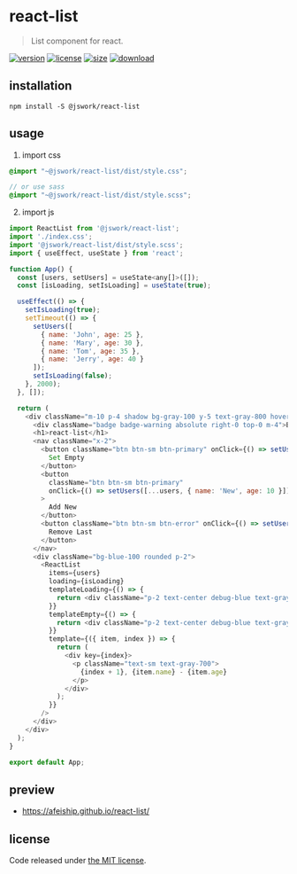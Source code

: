 # react-list
> List component for react.

[![version][version-image]][version-url]
[![license][license-image]][license-url]
[![size][size-image]][size-url]
[![download][download-image]][download-url]

## installation
```shell
npm install -S @jswork/react-list
```

## usage
1. import css
  ```scss
  @import "~@jswork/react-list/dist/style.css";

  // or use sass
  @import "~@jswork/react-list/dist/style.scss";
  ```
2. import js
  ```js
  import ReactList from '@jswork/react-list';
  import './index.css';
  import '@jswork/react-list/dist/style.scss';
  import { useEffect, useState } from 'react';

  function App() {
    const [users, setUsers] = useState<any[]>([]);
    const [isLoading, setIsLoading] = useState(true);

    useEffect(() => {
      setIsLoading(true);
      setTimeout(() => {
        setUsers([
          { name: 'John', age: 25 },
          { name: 'Mary', age: 30 },
          { name: 'Tom', age: 35 },
          { name: 'Jerry', age: 40 }
        ]);
        setIsLoading(false);
      }, 2000);
    }, []);

    return (
      <div className="m-10 p-4 shadow bg-gray-100 y-5 text-gray-800 hover:shadow-md transition-all">
        <div className="badge badge-warning absolute right-0 top-0 m-4">Build Time: {BUILD_TIME}</div>
        <h1>react-list</h1>
        <nav className="x-2">
          <button className="btn btn-sm btn-primary" onClick={() => setUsers([])}>
            Set Empty
          </button>
          <button
            className="btn btn-sm btn-primary"
            onClick={() => setUsers([...users, { name: 'New', age: 10 }])}
          >
            Add New
          </button>
          <button className="btn btn-sm btn-error" onClick={() => setUsers(users.slice(0, -1))}>
            Remove Last
          </button>
        </nav>
        <div className="bg-blue-100 rounded p-2">
          <ReactList
            items={users}
            loading={isLoading}
            templateLoading={() => {
              return <div className="p-2 text-center debug-blue text-gray-500">Loading...</div>;
            }}
            templateEmpty={() => {
              return <div className="p-2 text-center debug-blue text-gray-500">Empty View</div>;
            }}
            template={({ item, index }) => {
              return (
                <div key={index}>
                  <p className="text-sm text-gray-700">
                    {index + 1}, {item.name} - {item.age}
                  </p>
                </div>
              );
            }}
          />
        </div>
      </div>
    );
  }

  export default App;
  ```

## preview
- https://afeiship.github.io/react-list/

## license
Code released under [the MIT license](https://github.com/afeiship/react-list/blob/master/LICENSE.txt).

[version-image]: https://img.shields.io/npm/v/@jswork/react-list
[version-url]: https://npmjs.org/package/@jswork/react-list

[license-image]: https://img.shields.io/npm/l/@jswork/react-list
[license-url]: https://github.com/afeiship/react-list/blob/master/LICENSE.txt

[size-image]: https://img.shields.io/bundlephobia/minzip/@jswork/react-list
[size-url]: https://github.com/afeiship/react-list/blob/master/dist/react-list.min.js

[download-image]: https://img.shields.io/npm/dm/@jswork/react-list
[download-url]: https://www.npmjs.com/package/@jswork/react-list

